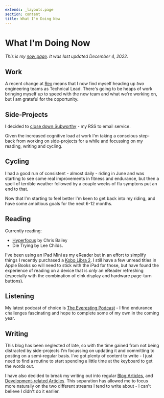 ```yaml
---
extends: _layouts.page
section: content
title: What I'm Doing Now
---
```

# What I'm Doing Now

_This is my [now page](https://nownownow.com/about). It was last updated December 4, 2022._

## Work

A recent change at [Rex](https://rexsoftware.com.au) means that I now find myself heading up _two_ engineering teams as Technical Lead. There's going to be heaps of work bringing myself up to speed with the new team and what we're working on, but I am grateful for the opportunity.

## Side-Projects

I decided to [close down Subworthy](/blog/2022-07-01-calling-time-on-subworthy) - my RSS to email service.

Given the increased cognitive load at work I'm taking a conscious step-back from working on side-projects for a while and focussing on my reading, writing and cycling.

## Cycling

I had a good run of consistent - almost daily - riding in June and was starting to see some real improvements in fitness and endurance, but then a spell of terrible weather followed by a couple weeks of flu symptons put an end to that.

Now that I'm starting to feel better I'm keen to get back into my riding, and have some ambitious goals for the next 6-12 months.

## Reading

Currently reading:

- [Hyperfocus](https://chrisbailey.com/hyperfocus/) by Chris Bailey
- Die Trying by Lee Childs.

I've been using an iPad Mini as my eReader but in an effort to simplify things I recently purchased a [Kobo Libra 2](https://au.kobobooks.com/products/kobo-libra-2). I still have a few unread titles in Apple Books so will need to stick with the iPad for those, but have found the experience of reading on a device that is _only_ an eReader refreshing (especially with the combination of eInk display and hardware page-turn buttons).

## Listening

My latest podcast of choice is [The Everesting Podcast](https://podcasts.apple.com/us/podcast/the-everesting-podcast/id1596373634) - I find endurance challenges fascinating and hope to complete some of my own in the coming year.

## Writing

This blog has been neglected of late, so with the time gained from not being distracted by side-projects I'm focussing on updating it and committing to posting on a semi-regular basis. I've got plenty of content to write - I just need to find a routine to start spending a little time at the keyboard to get the words out.

I have also decided to break my writing out into regular [Blog Articles](/blog), and [Development-related Articles](/dev).  This separation has allowed me to focus more naturally on the two different streams I tend to write about - I can't believe I didn't do it earlier.
